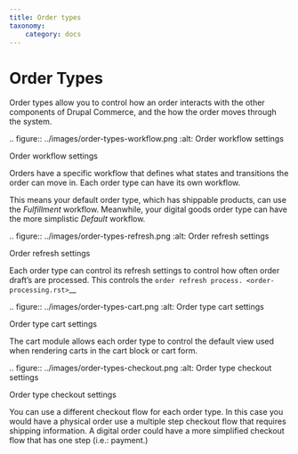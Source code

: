 ```yaml
---
title: Order types
taxonomy:
    category: docs
---
```


Order Types
===========

Order types allow you to control how an order interacts with the other
components of Drupal Commerce, and the how the order moves through the
system.

.. figure:: ../images/order-types-workflow.png
   :alt: Order workflow settings

   Order workflow settings

Orders have a specific workflow that defines what states and transitions
the order can move in. Each order type can have its own workflow.

This means your default order type, which has shippable products, can
use the *Fulfillment* workflow. Meanwhile, your digital goods order type
can have the more simplistic *Default* workflow.

.. figure:: ../images/order-types-refresh.png
   :alt: Order refresh settings

   Order refresh settings

Each order type can control its refresh settings to control how often
order draft’s are processed. This controls the `order refresh
process. <order-processing.rst>`__

.. figure:: ../images/order-types-cart.png
   :alt: Order type cart settings

   Order type cart settings

The cart module allows each order type to control the default view used
when rendering carts in the cart block or cart form.

.. figure:: ../images/order-types-checkout.png
   :alt: Order type checkout settings

   Order type checkout settings

You can use a different checkout flow for each order type. In this case
you would have a physical order use a multiple step checkout flow that
requires shipping information. A digital order could have a more
simplified checkout flow that has one step (i.e.: payment.)
